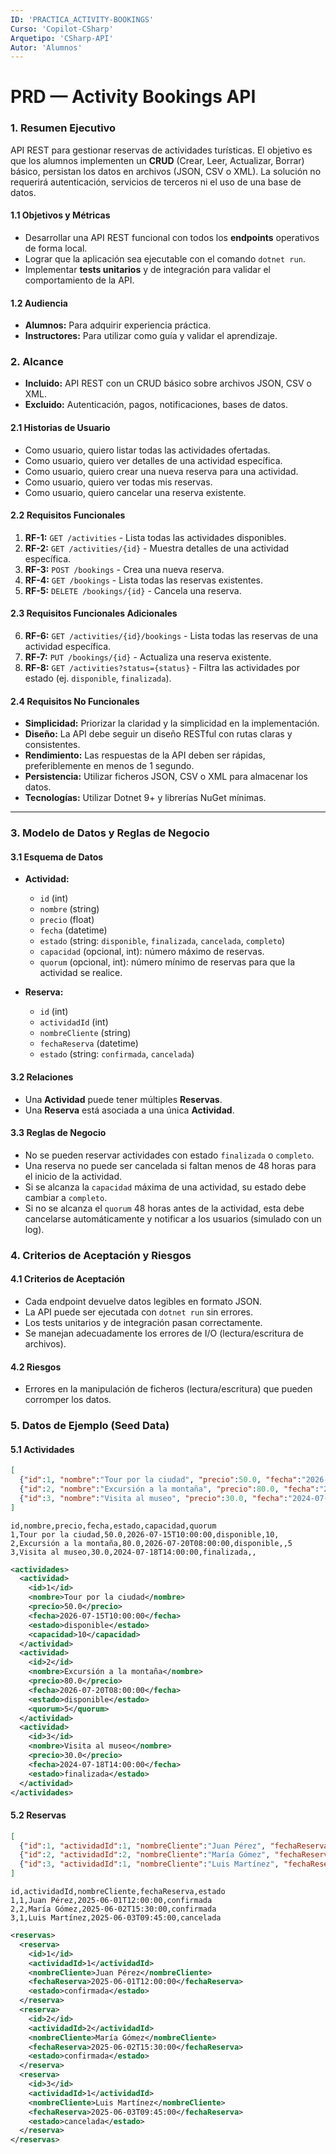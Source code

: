 ```yaml
---
ID: 'PRACTICA_ACTIVITY-BOOKINGS'
Curso: 'Copilot-CSharp'
Arquetipo: 'CSharp-API'
Autor: 'Alumnos'
---
```

# PRD — Activity Bookings API

### 1. Resumen Ejecutivo

API REST para gestionar reservas de actividades turísticas. El objetivo es que los alumnos implementen un **CRUD** (Crear, Leer, Actualizar, Borrar) básico, persistan los datos en archivos (JSON, CSV o XML). La solución no requerirá autenticación, servicios de terceros ni el uso de una base de datos.

#### 1.1 Objetivos y Métricas

  * Desarrollar una API REST funcional con todos los **endpoints** operativos de forma local.
  * Lograr que la aplicación sea ejecutable con el comando `dotnet run`.
  * Implementar **tests unitarios** y de integración para validar el comportamiento de la API.

#### 1.2 Audiencia

  * **Alumnos:** Para adquirir experiencia práctica.
  * **Instructores:** Para utilizar como guía y validar el aprendizaje.

### 2. Alcance

  * **Incluido:** API REST con un CRUD básico sobre archivos JSON, CSV o XML.
  * **Excluido:** Autenticación, pagos, notificaciones, bases de datos.

#### 2.1 Historias de Usuario

  * Como usuario, quiero listar todas las actividades ofertadas.
  * Como usuario, quiero ver detalles de una actividad específica.
  * Como usuario, quiero crear una nueva reserva para una actividad.
  * Como usuario, quiero ver todas mis reservas.
  * Como usuario, quiero cancelar una reserva existente.

#### 2.2 Requisitos Funcionales

1.  **RF-1:** `GET /activities` - Lista todas las actividades disponibles.
2.  **RF-2:** `GET /activities/{id}` - Muestra detalles de una actividad específica.
3.  **RF-3:** `POST /bookings` - Crea una nueva reserva.
4.  **RF-4:** `GET /bookings` - Lista todas las reservas existentes.
5.  **RF-5:** `DELETE /bookings/{id}` - Cancela una reserva.

#### 2.3 Requisitos Funcionales Adicionales

6.  **RF-6:** `GET /activities/{id}/bookings` - Lista todas las reservas de una actividad específica.
7.  **RF-7:** `PUT /bookings/{id}` - Actualiza una reserva existente.
8.  **RF-8:** `GET /activities?status={status}` - Filtra las actividades por estado (ej. `disponible`, `finalizada`).

#### 2.4 Requisitos No Funcionales

  * **Simplicidad:** Priorizar la claridad y la simplicidad en la implementación.
  * **Diseño:** La API debe seguir un diseño RESTful con rutas claras y consistentes.
  * **Rendimiento:** Las respuestas de la API deben ser rápidas, preferiblemente en menos de 1 segundo.
  * **Persistencia:** Utilizar ficheros JSON, CSV o XML para almacenar los datos.
  * **Tecnologías:** Utilizar Dotnet 9+ y librerías NuGet mínimas.

-----

### 3. Modelo de Datos y Reglas de Negocio

#### 3.1 Esquema de Datos

  * **Actividad:**

      * `id` (int)
      * `nombre` (string)
      * `precio` (float)
      * `fecha` (datetime)
      * `estado` (string: `disponible`, `finalizada`, `cancelada`, `completo`)
      * `capacidad` (opcional, int): número máximo de reservas.
      * `quorum` (opcional, int): número mínimo de reservas para que la actividad se realice.

  * **Reserva:**

      * `id` (int)
      * `actividadId` (int)
      * `nombreCliente` (string)
      * `fechaReserva` (datetime)
      * `estado` (string: `confirmada`, `cancelada`)

#### 3.2 Relaciones

  * Una **Actividad** puede tener múltiples **Reservas**.
  * Una **Reserva** está asociada a una única **Actividad**.

#### 3.3 Reglas de Negocio

  * No se pueden reservar actividades con estado `finalizada` o `completo`.
  * Una reserva no puede ser cancelada si faltan menos de 48 horas para el inicio de la actividad.
  * Si se alcanza la `capacidad` máxima de una actividad, su estado debe cambiar a `completo`.
  * Si no se alcanza el `quorum` 48 horas antes de la actividad, esta debe cancelarse automáticamente y notificar a los usuarios (simulado con un log).

### 4. Criterios de Aceptación y Riesgos

#### 4.1 Criterios de Aceptación

  * Cada endpoint devuelve datos legibles en formato JSON.
  * La API puede ser ejecutada con `dotnet run` sin errores.
  * Los tests unitarios y de integración pasan correctamente.
  * Se manejan adecuadamente los errores de I/O (lectura/escritura de archivos).

#### 4.2 Riesgos

  * Errores en la manipulación de ficheros (lectura/escritura) que pueden corromper los datos.


### 5. Datos de Ejemplo (Seed Data)

#### 5.1 Actividades

```json
[
  {"id":1, "nombre":"Tour por la ciudad", "precio":50.0, "fecha":"2026-07-15T10:00:00", "estado":"disponible", "capacidad": 10},
  {"id":2, "nombre":"Excursión a la montaña", "precio":80.0, "fecha":"2026-07-20T08:00:00", "estado":"disponible", "quorum": 5},
  {"id":3, "nombre":"Visita al museo", "precio":30.0, "fecha":"2024-07-18T14:00:00", "estado":"finalizada"}
]
```

```csv
id,nombre,precio,fecha,estado,capacidad,quorum
1,Tour por la ciudad,50.0,2026-07-15T10:00:00,disponible,10,
2,Excursión a la montaña,80.0,2026-07-20T08:00:00,disponible,,5
3,Visita al museo,30.0,2024-07-18T14:00:00,finalizada,,
```

```xml
<actividades>
  <actividad>
    <id>1</id>
    <nombre>Tour por la ciudad</nombre>
    <precio>50.0</precio>
    <fecha>2026-07-15T10:00:00</fecha>
    <estado>disponible</estado>
    <capacidad>10</capacidad>
  </actividad>
  <actividad>
    <id>2</id>
    <nombre>Excursión a la montaña</nombre>
    <precio>80.0</precio>
    <fecha>2026-07-20T08:00:00</fecha>
    <estado>disponible</estado>
    <quorum>5</quorum>
  </actividad>
  <actividad>
    <id>3</id>
    <nombre>Visita al museo</nombre>
    <precio>30.0</precio>
    <fecha>2024-07-18T14:00:00</fecha>
    <estado>finalizada</estado>
  </actividad>
</actividades>
```

#### 5.2 Reservas

```json
[
  {"id":1, "actividadId":1, "nombreCliente":"Juan Pérez", "fechaReserva":"2025-06-01T12:00:00", "estado":"confirmada"},
  {"id":2, "actividadId":2, "nombreCliente":"María Gómez", "fechaReserva":"2025-06-02T15:30:00", "estado":"confirmada"},
  {"id":3, "actividadId":1, "nombreCliente":"Luis Martínez", "fechaReserva":"2025-06-03T09:45:00", "estado":"cancelada"}
]
```

```csv
id,actividadId,nombreCliente,fechaReserva,estado
1,1,Juan Pérez,2025-06-01T12:00:00,confirmada
2,2,María Gómez,2025-06-02T15:30:00,confirmada
3,1,Luis Martínez,2025-06-03T09:45:00,cancelada
```

```xml  
<reservas>
  <reserva>
    <id>1</id>
    <actividadId>1</actividadId>
    <nombreCliente>Juan Pérez</nombreCliente>
    <fechaReserva>2025-06-01T12:00:00</fechaReserva>
    <estado>confirmada</estado>
  </reserva>
  <reserva>
    <id>2</id>
    <actividadId>2</actividadId>
    <nombreCliente>María Gómez</nombreCliente>
    <fechaReserva>2025-06-02T15:30:00</fechaReserva>
    <estado>confirmada</estado>
  </reserva>
  <reserva>
    <id>3</id>
    <actividadId>1</actividadId>
    <nombreCliente>Luis Martínez</nombreCliente>
    <fechaReserva>2025-06-03T09:45:00</fechaReserva>
    <estado>cancelada</estado>
  </reserva>
</reservas>
```